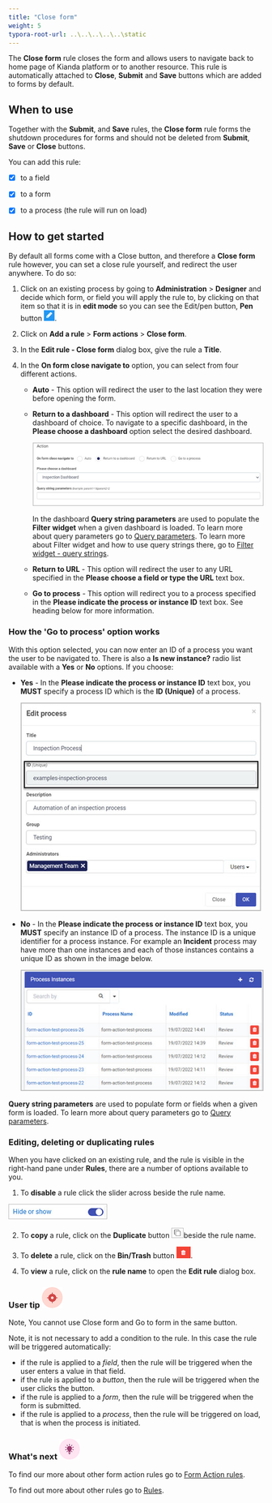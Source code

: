 ```yaml
---
title: "Close form"
weight: 5
typora-root-url: ..\..\..\..\..\static
---
```




The **Close form** rule closes the form and allows users to navigate back to home page of Kianda platform or to another resource. This rule is automatically attached to **Close**, **Submit** and **Save** buttons which are added to forms by default. 



## When to use

Together with the **Submit**, and **Save** rules, the **Close form** rule forms the shutdown procedures for forms and should not be deleted from **Submit**, **Save** or **Close** buttons.

You can add this rule:

- [x] to a field
- [x] to a form 
- [x] to a process (the rule will run on load)



## How to get started

By default all forms come with a Close button, and therefore a **Close form** rule however, you can set a close rule yourself, and redirect the user anywhere. To do so:

1. Click on an existing process by going to **Administration** > **Designer** and decide which form, or field you will apply the rule to, by clicking on that item so that it is in **edit mode** so you can see the Edit/pen button, **Pen** button ![Pen button](/images/penicon.png).

2. Click on **Add a rule** > **Form actions** > **Close form**. 

3. In the **Edit rule - Close form** dialog box, give the rule a **Title**. 

4. In the **On form close navigate to** option, you can select from four different actions.

   - **Auto** - This option will redirect the user to the last location they were before opening the form.
   
   - **Return to a dashboard** - This option will redirect the user to a dashboard of choice. To navigate to a specific dashboard, in the **Please choose a dashboard** option select the desired dashboard. 
   
     ![Return to dashboard option](/images/rule-close-return-dashboard.jpg)
   
     In the dashboard **Query string parameters** are used to populate the **Filter** **widget** when a given dashboard is loaded. To learn more about query parameters go to [Query parameters](/docs/platform/pages/link/#heading). To learn more about Filter widget and how to use query strings there, go to [Filter widget - query strings](/docs/platform/pages/filter/#heading).
   
   - **Return to URL** - This option will redirect the user to any URL specified in the **Please choose a field or type the URL** text box.
   
   - **Go to process** - This option will redirect you to a process specified in the **Please indicate the process or instance ID** text box. See heading below for more information.
   
### How the 'Go to process' option works

   With this option selected, you can now enter an ID of a process you want the user to be navigated to. There is also a **Is new instance?** radio list available with a **Yes** or **No** options. If you choose: 

   - **Yes** - In the  **Please indicate the process or instance ID** text box, you **MUST** specify a process ID which is the **ID (Unique)** of a process.
   
     ![Edit process - ID field](/images/edit-process-id.jpg)
   
   - **No** - In the **Please indicate the process or instance ID** text box, you **MUST** specify an instance ID of a process. The instance ID is a unique identifier for a process instance. For example an **Incident** process may have more than one instances and each of those instances contains a unique ID as shown in the image below.
   
     ![Edit process - ID field](/images/rule-close-instance-id.jpg)

   **Query string parameters** are used to populate form or fields when a given form is loaded. To learn more about query parameters go to [Query parameters](/docs/platform/pages/link/#heading).

   

### Editing, deleting or duplicating rules

When you have clicked on an existing rule, and the rule is visible in the right-hand pane under **Rules**, there are a number of options available to you.

1. To **disable** a rule click the slider across beside the rule name. 

![Disable a rule](/images/disable-rule.jpg)

2. To **copy** a rule, click on the **Duplicate** button ![Duplicate button](/images/duplicate-button.jpg)beside the rule name. 

3. To **delete** a rule, click on the **Bin/Trash** button ![Bin/Trash button](/images/bin.png).

4. To **view** a rule, click on the **rule name** to open the **Edit rule** dialog box.

### User tip ![Target icon](/images/05.png) ###

Note,  You cannot use Close form and Go to form in the same button.

Note, it is not necessary to add a condition to the rule.  In this case the rule will be triggered automatically:  

- if the rule is applied to a *field*, then the rule will be triggered when the user enters a value in that field.  
- if the rule is applied to a *button*, then the rule will be triggered when the user clicks the button.
- if the rule is applied to a *form*, then the rule will be triggered when the form is submitted.
- if the rule is applied to a *process*, then the rule will be triggered on load, that is when the process is initiated.

### What's next ![Idea icon](/images/18.png) 

To find our more about other form action rules go to [Form Action rules](/docs/platform/rules/form-actions/).

To find out more about other rules go to [Rules](/docs/platform/rules/).
